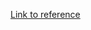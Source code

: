 [Link to reference](https://learn.microsoft.com/en-us/training/paths/run-high-performance-computing-applications-azure/)
